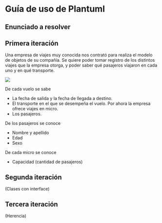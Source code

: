 # Guía de uso de Plantuml 

## Enunciado a resolver

## Primera iteración
Una empresa de viajes muy conocida nos contrató para realiza el modelo de objetos de su compañía. 
Se quiere poder tomar registro de los distintos viajes que la empresa otorga, y poder saber qué pasajeros viajaron en cada uno y en qué transporte.

<img src="sx.webp">

De cada vuelo se sabe
* La fecha de salida y la fecha de llegada a destino.
* El transporte en el que se desempeña el vuelo. Por ahora la empresa ofrece viajes en micro.
* Los pasajeros.

De los pasajeros se conoce
* Nombre y apellido
* Edad
* Sexo

De cada micro se conoce
* Capacidad (cantidad de pasajeros)

## Segunda iteración
(Clases con interface)

## Tercera iteración
(Herencia)
